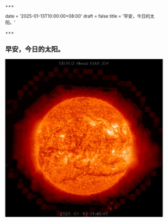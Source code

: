 +++

date = '2025-01-13T10:00:00+08:00'
draft = false
title = '早安，今日的太阳。'

+++



## 早安，今日的太阳。 

![xx](sun.jpg)